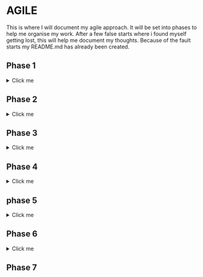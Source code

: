 # AGILE

This is where I will document my agile approach. It will be set into phases to help me organise my work. After a few false starts where i found myself getting lost, this will help me document my thoughts. Because of the fault starts my README.md has already been created. 

## Phase 1

<details>
<summary>Click me</summary>

- Setup repo.
- Create Django project.
- Install basic dependencies and add to requirements.
- Create procfile to deploy to Heroku.
- Create app on Heroku.
- Link GitHub repo to Heroku app.
- Test to deploy working project ASAP.
- Document project creation and deployment.
- Perform design thinking exercise for features to include in project.
- Add user stories to readme.
- Add wireframes to readme.
- Mock up initial database design and document in readme.
- List and link technologies used in readme.
- Learn to use GitHub projects. Create user stories.

Still to do:
- Identify a colour schema to use in the site

![Phase1](docs/agile/phase1.png)

</details>

## Phase 2

<details>
<summary>Click me</summary>

Focus for the next session is to do with setting up templates to have a view of the home page. As well as this I will create my user stories in github projects for Phase 1, phase 2 and my overall User Stories to outline the project. 

- Setup base.html.
- create separate components for site such as head, header, navbar, footer in a subfolder to inject into base.html.
- Setup index page in home app.
- Build navigation.
- Set up styling basics and check with deployed Heroku app.

![Phase2](docs/agile/phase2.png)

With the templates linked, CSS and JS loading in the deployed version its time to make some models. Reservations will be first. 

</details>

## Phase 3

<details>
<summary>Click me</summary>

Focus for Phase 3 is creating a reservations model. I need a form for users to submit their reservations times. This needs to be saved to the database. I would like to create authentication but I need to research this a bit more as my understanding isnt quite where I would like it to be.

- forms needed for reservation submited
- model 
- views
- urls 

Now that I have a form to submit, a database to save the information and the admin panel is styled nicely. We need to add validation to the submittable form.

- Opening hours and 15 minute intervals
- Date that hasnt happened yet
- Number of people capped at 8 
- Phone numnber is a number 

The next step is to make sure that users cant double book. I will have to create a model for tables and connected them to bookings. This will be done at a later phase.

![Phase3](docs/agile/phase3.png)
</details>

## Phase 4

<details>
<summary>Click me</summary>

Now that users can submit a reservation and it is saved to the database. I think navigation around the website will speed up processes. Time to fix the nav bar to include *Home, Make a Reservation, Login, Logout, SignUp, menu, about us.

I havent decided if logging in is actually necessary for this project as users can just get email confirmation of the booking. If users dont need to login then a cancellation/alteration page will be added for users to engage with. This means that the reservations will need a unique code for users to edit their information. 

The navbar has been set up with links to the homepage, make a reservation, about us and menu. Now for the social media icons to be linked to social accounts. 

I have decided to implement a login user function so the navbar will be updated with these once it is done. At this point the social media icons will be implemented into the footer. 

![Phase4](docs/agile/phase4.png)

</details>

## phase 5 

<details>
<summary>Click me</summary>

This will be about user authentication using django AllAuth.

- Install `allauth` package.
- Add allauth to installed applications in settings.py.
- Add login/logout redirects back to index page.
- Perform migrations.
- Adapt navigation bar using Django Templates to to give registered/unregistered site users different menu options
- reservations can only be made by authenticated users. 
- Now the user needs to be linked with any reservation they make. simple edit to reservation model and views.
- This caused problems with the database so changed to sqlite3 adn remigrated.
- now to create users, reservation(That are hopefully linked to users) and create html that shows a logged in users reservations.
- Now to link the my_reservations page into the nav bar for authenticated users.

![Phase5](docs/agile/phase5.png)

Now that users can authories themselves and they are connected to their reservations. Users now need to be able to updated or cancel a reservation if necessary. 

</details>

## Phase 6

<details>
<summary>Click me</summary>

- Logged in users can access their reservations using my_reservations.
- Next to the reservations should be a button called edit that brings them to an edit reservations form.
- Another button called delete reservation should be next to that which removes the reservations entirely.
- Users need access to only their reservations.

After creating the edit form reponse an error was thrown. Apparently i need a modelform to handle the data instead of a normal form as i am accessing the database. modelforms need a meta class. 

- Now that users can edit their reservations they need to be able to delete them.

- Users need to be able to see their reservations in date/time order on their reservation page
This was a simple edit to my_reservations view. I ran into trouble understanding the difference between the models and the variables as i had called them similar things. Time to start planning names a bit more clearly. 

- Users can view their next reservation on the homepage if logged in. 

![Phase6](docs/agile/phase6.png)

This phase was a great way to manipulate database models and display data in html pages.

- I also need to check that the reservations update when their latest reservation time is passed. 

</details>

## Phase 7 